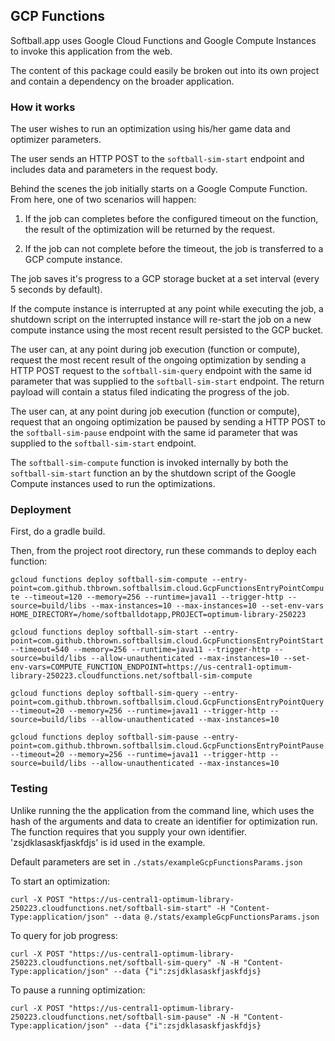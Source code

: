 ## GCP Functions

Softball.app uses Google Cloud Functions and Google Compute Instances to invoke this application from the web.

The content of this package could easily be broken out into its own project and contain a dependency on the broader application.

### How it works

The user wishes to run an optimization using his/her game data and optimizer parameters.

The user sends an HTTP POST to the `softball-sim-start` endpoint and includes data and parameters in the request body.

Behind the scenes the job initially starts on a Google Compute Function. From here, one of two scenarios will happen:

1. If the job can completes before the configured timeout on the function, the result of the optimization will be returned by the request.

2. If the job can not complete before the timeout, the job is transferred to a GCP compute instance.

The job saves it's progress to a GCP storage bucket at a set interval (every 5 seconds by default).

If the compute instance is interrupted at any point while executing the job, a shutdown script on the interrupted instance will re-start the job on a new compute instance using the most recent result persisted to the GCP bucket.

The user can, at any point during job execution (function or compute), request the most recent result of the ongoing optimization by sending a HTTP POST request to the `softball-sim-query` endpoint with the same id parameter that was supplied to the `softball-sim-start` endpoint. The return payload will contain a status filed indicating the progress of the job.

The user can, at any point during job execution (function or compute), request that an ongoing optimization be paused by sending a HTTP POST to the `softball-sim-pause` endpoint with the same id parameter that was supplied to the `softball-sim-start` endpoint.

The `softball-sim-compute` function is invoked internally by both the `softball-sim-start` function an by the shutdown script of the Google Compute instances used to run the optimizations.

### Deployment

First, do a gradle build.

Then, from the project root directory, run these commands to deploy each function:

`gcloud functions deploy softball-sim-compute --entry-point=com.github.thbrown.softballsim.cloud.GcpFunctionsEntryPointCompute --timeout=120 --memory=256 --runtime=java11 --trigger-http --source=build/libs --max-instances=10 --max-instances=10 --set-env-vars HOME_DIRECTORY=/home/softballdotapp,PROJECT=optimum-library-250223`

`gcloud functions deploy softball-sim-start --entry-point=com.github.thbrown.softballsim.cloud.GcpFunctionsEntryPointStart --timeout=540 --memory=256 --runtime=java11 --trigger-http --source=build/libs --allow-unauthenticated --max-instances=10 --set-env-vars=COMPUTE_FUNCTION_ENDPOINT=https://us-central1-optimum-library-250223.cloudfunctions.net/softball-sim-compute`

`gcloud functions deploy softball-sim-query --entry-point=com.github.thbrown.softballsim.cloud.GcpFunctionsEntryPointQuery --timeout=20 --memory=256 --runtime=java11 --trigger-http --source=build/libs --allow-unauthenticated --max-instances=10`

`gcloud functions deploy softball-sim-pause --entry-point=com.github.thbrown.softballsim.cloud.GcpFunctionsEntryPointPause --timeout=20 --memory=256 --runtime=java11 --trigger-http --source=build/libs --allow-unauthenticated --max-instances=10`

### Testing

Unlike running the the application from the command line, which uses the hash of the arguments and data to create an identifier for optimization run. The function requires that you supply your own identifier. 'zsjdklasaskfjaskfdjs' is id used in the example.

Default parameters are set in `./stats/exampleGcpFunctionsParams.json`

To start an optimization:

`curl -X POST "https://us-central1-optimum-library-250223.cloudfunctions.net/softball-sim-start" -H "Content-Type:application/json" --data @./stats/exampleGcpFunctionsParams.json`

To query for job progress:

`curl -X POST "https://us-central1-optimum-library-250223.cloudfunctions.net/softball-sim-query" -N -H "Content-Type:application/json" --data {"i":zsjdklasaskfjaskfdjs}`

To pause a running optimization:

`curl -X POST "https://us-central1-optimum-library-250223.cloudfunctions.net/softball-sim-pause" -N -H "Content-Type:application/json" --data {"i":zsjdklasaskfjaskfdjs}`
